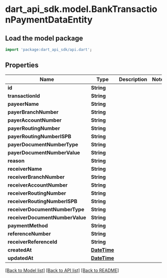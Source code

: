 # dart_api_sdk.model.BankTransactionPaymentDataEntity

## Load the model package
```dart
import 'package:dart_api_sdk/api.dart';
```

## Properties
Name | Type | Description | Notes
------------ | ------------- | ------------- | -------------
**id** | **String** |  | 
**transactionId** | **String** |  | 
**payeerName** | **String** |  | 
**payerBranchNumber** | **String** |  | 
**payerAccountNumber** | **String** |  | 
**payerRoutingNumber** | **String** |  | 
**payerRoutingNumberISPB** | **String** |  | 
**payerDocumentNumberType** | **String** |  | 
**payerDocumentNumberValue** | **String** |  | 
**reason** | **String** |  | 
**receiverName** | **String** |  | 
**receiverBranchNumber** | **String** |  | 
**receiverAccountNumber** | **String** |  | 
**receiverRoutingNumber** | **String** |  | 
**receiverRoutingNumberISPB** | **String** |  | 
**receiverDocumentNumberType** | **String** |  | 
**receiverDocumentNumberValue** | **String** |  | 
**paymentMethod** | **String** |  | 
**referenceNumber** | **String** |  | 
**receiverReferenceId** | **String** |  | 
**createdAt** | [**DateTime**](DateTime.md) |  | 
**updatedAt** | [**DateTime**](DateTime.md) |  | 

[[Back to Model list]](../README.md#documentation-for-models) [[Back to API list]](../README.md#documentation-for-api-endpoints) [[Back to README]](../README.md)


